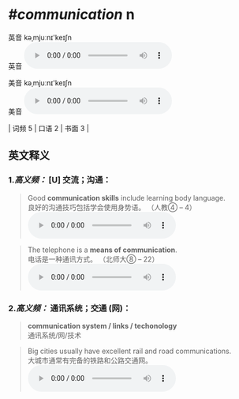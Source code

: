 # ***\#communication*** n
英音 kəˌmjuːnɪ'keɪʃn  
英音
<audio src="./media/communication-B.aac" controls="controls"></audio>

美音 kəˌmjuːnɪ'keɪʃn  
美音
<audio src="./media/communication.aac" controls="controls"></audio>



| 词频 5 | 口语 2 | 书面 3 |  

英文释义
---
### 1.*高义频：* **[U] 交流；沟通：**  

 > Good **communication skills** include learning body language.   
 > 良好的沟通技巧包括学会使用身势语。  （人教④ – 4）  
<audio src="./media/1-communication.aac" controls="controls"></audio>

 > The telephone is a **means of communication**.   
 > 电话是一种通讯方式。  （北师大⑧ – 22）  
<audio src="./media/2-communication.aac" controls="controls"></audio>

### 2.*高义频：* **通讯系统；交通 (网)：**  

 > **communication system / links / techonology**  
 > 通讯系统/网/技术    

 > Big cities usually have excellent rail and road communications.   
 > 大城市通常有完备的铁路和公路交通网。    
<audio src="./media/3-communication.aac" controls="controls"></audio>


